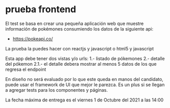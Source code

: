 # prueba frontend 
El test se basa en crear una pequeña aplicación web que muestre información de pokémones consumiendo los datos de la siguiente api:
- https://pokeapi.co/

La prueba la puedes hacer con reactjs y javascript o html5 y javascript

Esta app debe tener dos vistas y/o urls:
 1.- listado de pókemones
 2.- detalle del pókemon
    2.1.- el detalle debera mostrar al menos 5 datos de los que regresa el endpoint
    
    
En diseño no será evaluado por lo que este queda en manos del candidato, puede usar el framework de UI que mejor le parezca. Es un plus si se llegan a agregar tests para los componentes y páginas.

La fecha máxima de entrega es el viernes 1 de Octubre del 2021 a las 14:00 
